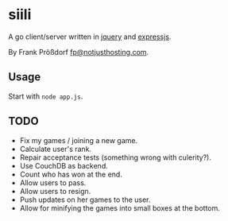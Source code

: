 # siili

A go client/server written in [jquery](http://jquery.com) and [expressjs](http://expressjs.com/).

By Frank Prößdorf <fp@notjusthosting.com>.


## Usage

Start with `node app.js`.


## TODO

* Fix my games / joining a new game.
* Calculate user's rank.
* Repair acceptance tests (something wrong with culerity?).
* Use CouchDB as backend.
* Count who has won at the end.
* Allow users to pass.
* Allow users to resign.
* Push updates on her games to the user.
* Allow for minifying the games into small boxes at the bottom.